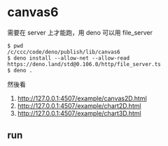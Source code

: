# canvas6

需要在 server 上才能跑，用 deno 可以用 file_server

```
$ pwd
/c/ccc/code/deno/publish/lib/canvas6
$ deno install --allow-net --allow-read https://deno.land/std@0.106.0/http/file_server.ts
$ deno .

```

然後看 

1. http://127.0.0.1:4507/example/canvas2D.html
2. http://127.0.0.1:4507/example/chart2D.html
3. http://127.0.0.1:4507/example/chart3D.html

## run

```

```
